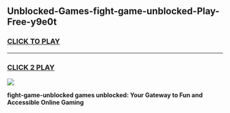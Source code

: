
## Unblocked-Games-fight-game-unblocked-Play-Free-y9e0t
<h3>
<a href="https://premium76.site?title=fight-game-unblocked&ref=18A1">CLICK TO PLAY</a></h3>
<hr>

<h3>
<a href="https://premium76.site?title=fight-game-unblocked&ref=18A1">CLICK 2 PLAY</a>
  
</h3>

<a href="https://premium76.site?title=fight-game-unblocked&ref=18A1"><img src="https://clearcache.store/games.png"></a>


**fight-game-unblocked games unblocked: Your Gateway to Fun and Accessible Online Gaming**
